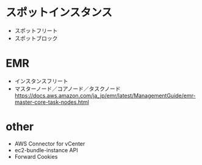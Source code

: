 # スポットインスタンス
* スポットフリート
* スポットブロック


# EMR
* インスタンスフリート
* マスターノード／コアノード／タスクノード
 https://docs.aws.amazon.com/ja_jp/emr/latest/ManagementGuide/emr-master-core-task-nodes.html

# other
* AWS Connector for vCenter
* ec2-bundle-instance API
* Forward Cookies


